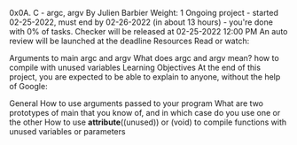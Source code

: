 0x0A. C - argc, argv
 By Julien Barbier
 Weight: 1
 Ongoing project - started 02-25-2022, must end by 02-26-2022 (in about 13 hours) - you're done with 0% of tasks.
 Checker will be released at 02-25-2022 12:00 PM
 An auto review will be launched at the deadline
Resources
Read or watch:

Arguments to main
argc and argv
What does argc and argv mean?
how to compile with unused variables
Learning Objectives
At the end of this project, you are expected to be able to explain to anyone, without the help of Google:

General
How to use arguments passed to your program
What are two prototypes of main that you know of, and in which case do you use one or the other
How to use __attribute__((unused)) or (void) to compile functions with unused variables or parameters
